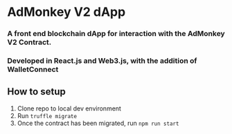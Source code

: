 # AdMonkey V2 dApp

### A front end blockchain dApp for interaction with the AdMonkey V2 Contract.

### Developed in React.js and Web3.js, with the addition of WalletConnect

## How to setup

1. Clone repo to local dev environment
2. Run `truffle migrate`
3. Once the contract has been migrated, run `npm run start`
